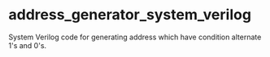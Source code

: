 # address_generator_system_verilog
System Verilog code for generating address which have condition alternate 1's and 0's.
